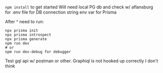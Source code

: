 `npm install` to get started
Will need local PG db and check w/ aflansburg for .env file for DB connection string env var for Prisma

After ^ need to run:

```
npx prisma init
npx prisma introspect
npx prisma generate
npm run dev
# or
npm run dev-debug for debugger
```

Test gql api w/ postman or other.
Graphiql is not hooked up correctly I don't think
